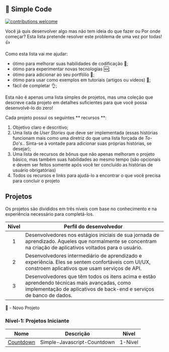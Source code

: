 ## :ledger: Simple Code

[![contributions welcome](https://img.shields.io/badge/contributions-welcome-brightgreen.svg?style=flat)](./CONTRIBUTING.md)

Você já quis desenvolver algo mas não tem ideia do que fazer ou Por onde começar? 
Esta lista pretende resolver este problema de uma vez por todas! 👍

Como esta lista vai me ajudar:

- ótimo para melhorar suas habilidades de codificação :muscle:;
- ótimo para experimentar novas tecnologias 🆕;
- ótimo para adicionar ao seu portfólio 📁;
- ótimo para usar como exemplos em tutoriais (artigos ou vídeos) :page_with_curl:;
- fácil de completar :ok_hand:;

Esta não é apenas uma lista simples de projetos, mas uma coleção que descreve cada projeto em detalhes suficientes para que você possa desenvolvê-lo do zero!

Cada projeto possui os seguintes ** recursos **:

1. Objetivo claro e descritivo;
2. Uma lista de _User Stories_ que deve ser implementada (essas histórias funcionam mais como uma diretriz do que uma lista forçada de _To-Do's._. Sinta-se à vontade para adicionar suas próprias histórias, se desejar);
3. Uma lista de recursos de bônus que não apenas melhoram o projeto básico, mas também suas habilidades ao mesmo tempo (são opcionais e devem ser feitos somente após você ter concluído as histórias de usuário obrigatórias)
4. Todos os recursos e links para ajudá-lo a encontrar o que você precisa para concluir o projeto

## Projetos

Os projetos são divididos em três níveis com base no conhecimento e na experiência
necessário para completá-los.

| Nível | Perfil do desenvolvedor                                                                                                                                             |
| :--:  | --------------------------------------------------------------------------------------------------------------------------------------------------------------------|
|  1    | Desenvolvedores nos estágios iniciais de sua jornada de aprendizado. Aqueles que normalmente se concentram na criação de aplicativos voltados para o usuário.       |
|  2    | Desenvolvedores intermediário de aprendizado e experiência. Eles se sentem confortáveis com UI/UX, constroem  aplicativos que usam serviços de API.                 |
|  3    | Desenvolvedores que têm todos os itens acima e estão aprendendo técnicas mais avançadas, como implementação de aplicativos de back-end e serviços de banco de dados.|

🌟 - Novo Projeto

### Nível-1: Projetos Iniciante

| Nome                                                                              | Descrição                                                  | Nível      |
| --------------------------------------------------------------------------------- | ---------------------------------------------------------- | ---------- |
| [Countdown](./Projects/1-Beginner/Countdown-App.md)                               | Simple-Javascript-Countdown                                | 1-Nivel    |


